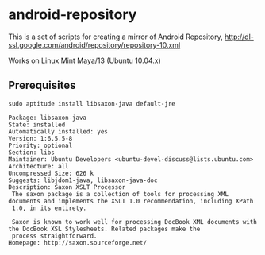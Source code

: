 # android-repository

This is a set of scripts for creating a mirror of Android Repository, http://dl-ssl.google.com/android/repository/repository-10.xml

Works on Linux Mint Maya/13 (Ubuntu 10.04.x)

## Prerequisites

```
sudo aptitude install libsaxon-java default-jre
```

```
Package: libsaxon-java                   
State: installed
Automatically installed: yes
Version: 1:6.5.5-8
Priority: optional
Section: libs
Maintainer: Ubuntu Developers <ubuntu-devel-discuss@lists.ubuntu.com>
Architecture: all
Uncompressed Size: 626 k
Suggests: libjdom1-java, libsaxon-java-doc
Description: Saxon XSLT Processor
 The saxon package is a collection of tools for processing XML documents and implements the XSLT 1.0 recommendation, including XPath
 1.0, in its entirety. 
 
 Saxon is known to work well for processing DocBook XML documents with the DocBook XSL Stylesheets. Related packages make the
 process straightforward.
Homepage: http://saxon.sourceforge.net/
```
